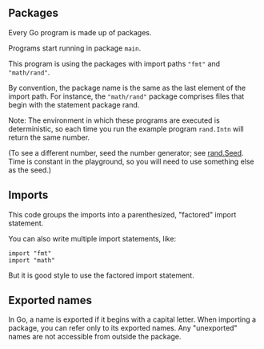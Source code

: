 ## Packages
Every Go program is made up of packages.

Programs start running in package `main`.

This program is using the packages with import paths `"fmt"` and `"math/rand"`.

By convention, the package name is the same as the last element of the import path. For instance, the `"math/rand"` package comprises files that begin with the statement package rand.

Note: The environment in which these programs are executed is deterministic, so each time you run the example program `rand.Intn` will return the same number.

(To see a different number, seed the number generator; see [rand.Seed](https://pkg.go.dev/math/rand#Seed). Time is constant in the playground, so you will need to use something else as the seed.)

## Imports

This code groups the imports into a parenthesized, "factored" import statement.

You can also write multiple import statements, like:

```
import "fmt"
import "math"
```

But it is good style to use the factored import statement.

## Exported names

In Go, a name is exported if it begins with a capital letter. When importing a package, you can refer only to its exported names. Any "unexported" names are not accessible from outside the package.